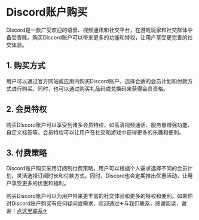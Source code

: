 # Discord账户购买

Discord是一款广受欢迎的语音、视频通讯和社交平台，在游戏玩家和社交群体中备受青睐。购买Discord账户可以带来更多的功能和特权，让用户享受更完善的社交体验。

## 1. 购买方式

用户可以通过官方网站或应用内购买Discord账户，选择合适的会员计划和付款方式进行购买。同时，也可以通过购买礼品码或兑换码来获得会员资格。

## 2. 会员特权

购买Discord账户可以享受到诸多会员特权，如高清视频通话、服务器增强功能、自定义标签等。会员特权可以让用户在社交和游戏中获得更多的乐趣和便利。

## 3. 付费策略

Discord账户购买采用订阅制付费策略，用户可以根据个人需求选择不同的会员计划，灵活选择订阅时长和付款方式。同时，Discord也会定期推出优惠活动，让用户享受更多的优惠和福利。

购买Discord账户可以为用户带来更丰富的社交体验和更多的特权和便利。如果你对Discord账户购买有任何疑问或需求，欢迎通过✈与我们联系，感谢阅读，谢谢！[点这里联系✈](https://c.k02.cc)